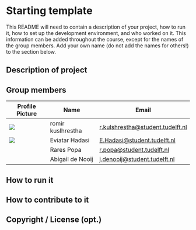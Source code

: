 # Starting template

This README will need to contain a description of your project, how to run it, how to set up the development
environment, and who worked on it.
This information can be added throughout the course, except for the names of the group members.
Add your own name (do not add the names for others!) to the section below.

## Description of project

## Group members

| Profile Picture                                                                                    | Name              | Email                                                                       |
|----------------------------------------------------------------------------------------------------|-------------------|-----------------------------------------------------------------------------|
| ![](https://gitlab.ewi.tudelft.nl/uploads/-/system/user/avatar/3514/avatar.png?width=48)           | romir kuslhrestha | [r.kulshrestha@student.tudelft.nl](mailto:r.kulshrestha@student.tudelft.nl) |
| ![](https://secure.gravatar.com/avatar/835d209fc42d5c37089b3937d2f3ec28?s=800&d=identicon&size=48) | Eviatar Hadasi    | E.Hadasi@student.tudelft.nl                                                 |
| ![]()                                                                                              | Rares Popa        | r.popa@student.tudelft.nl                                                   |
|                                                                                                    | Abigail de Nooij  | j.denooij@student.tudelft.nl                                                |

<!-- Instructions (remove once assignment has been completed -->
<!-- - Add (only!) your own name to the table above (use Markdown formatting) -->
<!-- - Mention your *student* email address -->
<!-- - Preferably add a recognizable photo, otherwise add your GitLab photo -->
<!-- - (please make sure the photos have the same size) --> 

## How to run it

## How to contribute to it

## Copyright / License (opt.)

